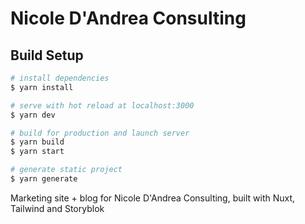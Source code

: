 # Nicole D'Andrea Consulting

## Build Setup

```bash
# install dependencies
$ yarn install

# serve with hot reload at localhost:3000
$ yarn dev

# build for production and launch server
$ yarn build
$ yarn start

# generate static project
$ yarn generate
```

Marketing site + blog for Nicole D'Andrea Consulting, built with Nuxt, Tailwind and Storyblok
